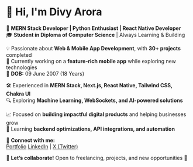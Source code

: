 # 👋 Hi, I'm Divy Arora  

🚀 **MERN Stack Developer | Python Enthusiast | React Native Developer**  
🎓 **Student in Diploma of Computer Science** | Always Learning & Building  

💡 Passionate about **Web & Mobile App Development**, with **30+ projects** completed  
🔨 Currently working on a **feature-rich mobile app** while exploring new technologies  
📅 **DOB:** 09 June 2007 (18 Years)  

🛠️ Experienced in **MERN Stack, Next.js, React Native, Tailwind CSS, Chakra UI**  
🔍 Exploring **Machine Learning, WebSockets, and AI-powered solutions**  

📈 Focused on **building impactful digital products** and helping businesses grow  
🌱 Learning **backend optimizations, API integrations, and automation**  

🔗 **Connect with me:**  
[Portfolio](https://personal-portfolio-a5f98.web.app/)
[LinkedIn](https://www.linkedin.com/in/divyarora0906/) | [X (Twitter)](https://x.com/DivyArora0906)  

💬 **Let’s collaborate!** Open to freelancing, projects, and new opportunities 🚀  
